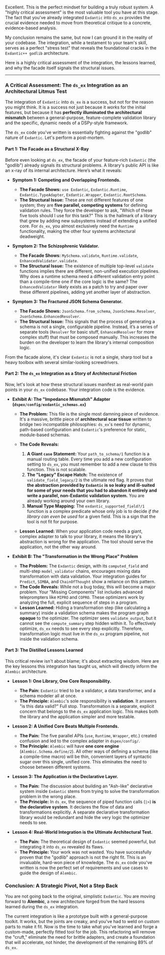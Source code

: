 Excellent. This is the perfect mindset for building a truly robust system. A "highly critical assessment" is the most valuable tool you have at this stage. The fact that you've already integrated `Exdantic` into `ds_ex` provides the crucial evidence needed to move from theoretical critique to a concrete, evidence-based analysis.

My conclusion remains the same, but now I can ground it in the reality of your codebase. The integration, while a testament to your team's skill, serves as a perfect "stress test" that reveals the foundational cracks in the `Exdantic++ godlib` architecture.

Here is a highly critical assessment of the integration, the lessons learned, and why the facade itself signals the structural issues.

---

### **A Critical Assessment: The `ds_ex` Integration as an Architectural Litmus Test**

The integration of `Exdantic` into `ds_ex` is a success, but not for the reason you might think. It is a success not just because it *works* for the initial features, but because it has **perfectly illuminated the architectural mismatch** between a general-purpose, feature-complete validation library and the specific, dynamic needs of a DSPy-style framework.

The `ds_ex` code you've written is essentially fighting against the "godlib" nature of `Exdantic`. Let's perform a post-mortem.

#### **Part 1: The Facade as a Structural X-Ray**

Before even looking at `ds_ex`, the facade of your feature-rich `Exdantic` (the "godlib") already signals its structural problems. A library's public API is like an x-ray of its internal architecture. Here’s what it reveals:

*   **Symptom 1: Competing and Overlapping Frontends.**
    *   **The Facade Shows:** `use Exdantic`, `Exdantic.Runtime`, `Exdantic.TypeAdapter`, `Exdantic.Wrapper`, `Exdantic.RootSchema`.
    *   **The Structural Issue:** These are not different features of one system; they are **five parallel, competing systems** for defining validation rules. They force the developer to ask, "Which of these five tools should I use for this task?" This is the hallmark of a library that grew by adding new subsystems instead of extending a unified core. For `ds_ex`, you almost exclusively need the `Runtime` functionality, making the other four systems architectural deadweight.

*   **Symptom 2: The Schizophrenic Validator.**
    *   **The Facade Shows:** `MySchema.validate`, `Runtime.validate`, `EnhancedValidator.validate`.
    *   **The Structural Issue:** The existence of multiple top-level `validate` functions implies there are different, non-unified execution pipelines. Why does a runtime schema need a different validation entry point than a compile-time one if the core logic is the same? The `EnhancedValidator` likely exists as a patch to try and paper over these different pipelines, adding yet another layer of abstraction.

*   **Symptom 3: The Fractured JSON Schema Generator.**
    *   **The Facade Shows:** `JsonSchema.from_schema`, `JsonSchema.Resolver`, `JsonSchema.EnhancedResolver`.
    *   **The Structural Issue:** This signals that the process of generating a schema is not a single, configurable pipeline. Instead, it’s a series of separate tools (`Resolver` for basic stuff, `EnhancedResolver` for more complex stuff) that must be composed manually. This increases the burden on the developer to learn the library's internal composition logic.

From the facade alone, it's clear `Exdantic` is not a single, sharp tool but a heavy toolbox with several similar-looking screwdrivers.

#### **Part 2: The `ds_ex` Integration as a Story of Architectural Friction**

Now, let's look at how these structural issues manifest as real-world pain points in your `ds_ex` codebase. Your integration code is the evidence.

*   **Exhibit A: The "Impedance Mismatch" Adapter (`dspex/config/exdantic_schemas.ex`)**
    *   **The Problem:** This file is the single most damning piece of evidence. It's a massive, brittle piece of **architectural scar tissue** written to bridge two incompatible philosophies: `ds_ex`'s need for dynamic, path-based configuration and `Exdantic`'s preference for static, module-based schemas.
    *   **The Code Reveals:**
        1.  **A Giant `case` Statement:** Your `path_to_schema/1` function is a manual routing table. Every time you add a new configuration setting to `ds_ex`, you must remember to add a new clause to this function. This is not scalable.
        2.  **The "Legacy" Escape Hatch:** The existence of `validate_field_legacy/2` is the ultimate red flag. It proves that **the abstraction provided by `Exdantic` is so leaky and ill-suited for some of your needs that you had to abandon it entirely and write a parallel, non-Exdantic validation system.** You are already working around your own library.
        3.  **Manual Type Mapping:** The `exdantic_supported_field?/1` function is a complex predicate whose only job is to decide *if the library can even be used* for a given field. This is a sign that the tool is not fit for purpose.

    *   **Lesson Learned:** When your application code needs a giant, complex adapter to talk to your library, it means the library's abstraction is wrong for the application. The tool should serve the application, not the other way around.

*   **Exhibit B: The "Transformation in the Wrong Place" Problem**
    *   **The Problem:** The `Exdantic` design, with its `computed_field` and multi-step `model_validator` chains, encourages mixing data transformation with data validation. Your integration guides for `Predict`, `SIMBA`, and `ChainOfThought` show a reliance on this pattern.
    *   **The Code Reveals:** While not a bug today, this will become a major problem. Your "Missing Components" list includes advanced teleprompters like `MIPRO` and `COPRO`. These optimizers work by analyzing the full, explicit sequence of steps in a program.
    *   **Lesson Learned:** Hiding a transformation step (like calculating a summary) inside a validation schema makes the program graph **opaque** to the optimizer. The optimizer sees `validate_output`, but it cannot see the `compute_summary` step hidden within it. To effectively optimize, `ds_ex` needs to see every step explicitly. Therefore, transformation logic must live in the `ds_ex` program pipeline, not inside the validation schema.

#### **Part 3: The Distilled Lessons Learned**

This critical review isn't about blame; it's about extracting wisdom. Here are the key lessons this integration has taught us, which will directly inform the `Alembic` architecture.

*   **Lesson 1: One Library, One Core Responsibility.**
    *   **The Pain:** `Exdantic` tried to be a validator, a data transformer, and a schema modeler all at once.
    *   **The Principle:** `Alembic`'s sole responsibility is **validation**. It answers "is this data valid?" Full stop. Transformation is a separate, explicit concern that belongs to the `ds_ex` application logic. This makes both the library and the application simpler and more testable.

*   **Lesson 2: A Unified Core Beats Multiple Frontends.**
    *   **The Pain:** The five parallel APIs (`use`, `Runtime`, `Wrapper`, etc.) created confusion and led to the complex adapter in `dspex/config/`.
    *   **The Principle:** `Alembic` will have **one core engine** (`Alembic.Schema.define/2`). All other ways of defining a schema (like a compile-time macro) will be thin, convenient layers of syntactic sugar over this single, unified core. This eliminates the need to choose between different systems.

*   **Lesson 3: The Application *is* the Declarative Layer.**
    *   **The Pain:** The discussion about building an "Ash-like" declarative system inside `Exdantic` stems from trying to solve the transformation problem in the wrong place.
    *   **The Principle:** In `ds_ex`, the sequence of piped function calls (`|>`) **is the declarative system**. It declares the flow of data and transformations explicitly. A separate declarative transformation library would be redundant and hide the very logic the optimizer needs to see.

*   **Lesson 4: Real-World Integration is the Ultimate Architectural Test.**
    *   **The Pain:** The theoretical design of `Exdantic` seemed powerful, but integrating it into `ds_ex` revealed its flaws.
    *   **The Principle:** Your work was not wasted. You have successfully proven that the "godlib" approach is not the right fit. This is an invaluable, hard-won piece of knowledge. The `ds_ex` code you've written is now the perfect set of requirements and use cases to guide the design of `Alembic`.

### Conclusion: A Strategic Pivot, Not a Step Back

You are not going back to the original, simplistic `Exdantic`. You are moving forward to **Alembic**, a new architecture forged from the hard lessons learned during the `ds_ex` integration.

The current integration is like a prototype built with a general-purpose toolkit. It works, but the joints are creaky, and you've had to weld on custom parts to make it fit. Now is the time to take what you've learned and forge a custom-made, perfectly fitted tool for the job. This refactoring will remove the "cruft," eliminate the need for brittle adapters, and create a foundation that will accelerate, not hinder, the development of the remaining 89% of `ds_ex`.